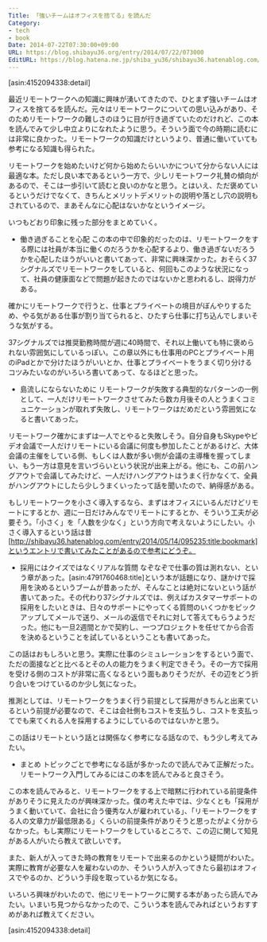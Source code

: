 ```yaml
---
Title: 「強いチームはオフィスを捨てる」を読んだ
Category:
- tech
- book
Date: 2014-07-22T07:30:00+09:00
URL: https://blog.shibayu36.org/entry/2014/07/22/073000
EditURL: https://blog.hatena.ne.jp/shiba_yu36/shibayu36.hatenablog.com/atom/entry/12921228815728616605
---
```


[asin:4152094338:detail]


最近リモートワークへの知識に興味が湧いてきたので、ひとまず強いチームはオフィスを捨てるを読んだ。元々はリモートワークについての思い込みがあり、そのためリモートワークの難しさのほうに目が行き過ぎていたのだけれど、この本を読んでみて少し中立よりになれたように思う。そういう面で今の時期に読むには非常に良かった。リモートワークの知識だけというより、普通に働いていても参考になる知識も得られた。

リモートワークを始めたいけど何から始めたらいいかについて分からない人には最適な本。ただし良い本であるという一方で、少しリモートワーク礼賛の傾向があるので、そこは一歩引いて読むと良いのかなと思う。とはいえ、ただ褒めているというだけでなくて、きちんとメリットデメリットの説明や落とし穴の説明もされているので、まあそんなに心配はないかなというイメージ。

いつもどおり印象に残った部分をまとめていく。

* 働き過ぎることを心配
この本の中で印象的だったのは、リモートワークをする際には社員が本当に働くのだろうかを心配するより、働き過ぎないだろうかを心配したほうがいいと書いてあって、非常に興味深かった。おそらく37シグナルズでリモートワークをしていると、何回もこのような状況になって、社員の健康面などで問題が起きたのではないかと思われるし、説得力がある。

確かにリモートワークで行うと、仕事とプライベートの境目がぼんやりするため、やる気がある仕事が割り当てられると、ひたすら仕事に打ち込んでしまいそうな気がする。

37シグナルズでは推奨勤務時間が週に40時間で、それ以上働いても特に褒められない雰囲気にしているっぽい。この章以外にも仕事用のPCとプライベート用のiPadとかで分けたほうがいいとか、仕事とプライベートをうまく切り分けるコツみたいなのがいろいろ書いてあって、なるほどと思った。


* 島流しにならないために
リモートワークが失敗する典型的なパターンの一例として、一人だけリモートワークさせてみたら数カ月後その人とうまくコミュニケーションが取れず失敗し、リモートワークはだめだという雰囲気になると書いてあった。

リモートワーク確かにまずは一人でとやると失敗しそう。自分自身もSkypeやビデオ会議で一人だけリモートにいる会議に何度も参加したことがあるけど、大体会議の主催をしている側、もしくは人数が多い側が会議の主導権を握ってしまい、もう一方は意見を言いづらいという状況が出来上がる。他にも、この前ハングアウトで会議してみたけど、一人だけハングアウトはうまく行かなくて、全員がハングアウトにしたら少しうまくいったって話を聞いたので、納得感がある。

もしリモートワークを小さく導入するなら、まずはオフィスにいるんだけどリモートにするとか、週に一日だけみんなでリモートにするとか、そういう工夫が必要そう。「小さく」を「人数を少なく」という方向で考えないようにしたい。小さく導入するという話は昔[http://shibayu36.hatenablog.com/entry/2014/05/14/095235:title:bookmark]というエントリで書いてみたことがあるので参考にどうぞ。


* 採用にはクイズではなくリアルな質問
なぞなぞで仕事の質は測れない、という章があった。[asin:4791760468:title]という本が話題になり、謎かけで採用を決めるというブームが昔あったが、そんなことは絶対にないという話が書いてあった。その代わり37シグナルズでは、例えばカスタマーサポートの採用をしたいときは、日々のサポートにやってくる質問のいくつかをピックアップしてメールで送り、メールの返信でそれに対して答えてもらうようだった。他にも一旦2週間とかで契約し、一つプロジェクトを任せてから合否を決めるということを試しているということも書いてあった。

この話はおもしろいと思う。実際に仕事のシミュレーションをするという面で、ただの面接などと比べるとその人の能力をうまく判定できそう。その一方で採用を受ける側のコストが非常に高くなるという面もありそうだが、その辺をどう折り合いをつけているのか少し気になった。

推測としては、リモートワークをうまく行う前提として採用がきちんと出来ているという前提が必要なので、そこは会社側もコストを支払うし、コストを支払ってでも来てくれる人を採用するようにしているのではないかと思う。

この話はリモートという話とは関係なく参考になる話なので、もう少し考えてみたい。


* まとめ
トピックごとで参考になる話が多かったので読んでみて正解だった。リモートワーク入門してみるにはこの本を読んでみると良さそう。

この本を読んでみると、リモートワークをする上で暗黙に行われている前提条件がありそうに見えたのが興味深かった。僕の考えた中では、少なくとも「採用がうまく動いていて、会社に合う優秀な人が雇われている」、「リモートワークをする人の文章力が最低限ある」くらいの前提条件がありそうと思ったがよく分からなかった。もし実際にリモートワークをしているところで、この辺に関して知見がある人がいたら教えて欲しいです。

また、新人が入ってきた時の教育をリモートで出来るのかという疑問がわいた。実際に教育が必要な人を雇わないのか、そういう人が入ってきたら最初はオフィスでやるのか、どういう手段を取っているか気になる。

いろいろ興味がわいたので、他にリモートワークに関する本があったら読んでみたい。いまいち見つからなかったので、こういう本を読んでみればというおすすめがあれば教えてください。

[asin:4152094338:detail]
